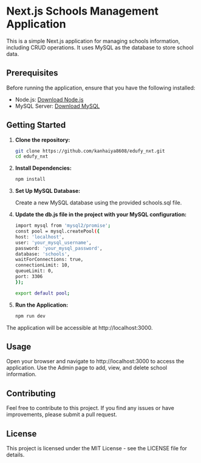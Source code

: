 # Next.js Schools Management Application

This is a simple Next.js application for managing schools information, including CRUD operations. It uses MySQL as the database to store school data.

## Prerequisites

Before running the application, ensure that you have the following installed:

- Node.js: [Download Node.js](https://nodejs.org/)
- MySQL Server: [Download MySQL](https://dev.mysql.com/downloads/)

## Getting Started

1. **Clone the repository:**

   ```bash
   git clone https://github.com/kanhaiya8608/edufy_nxt.git
   cd edufy_nxt
   ```
2. **Install Dependencies:**

   ```bash
   npm install
   ```
3. **Set Up MySQL Database:**

    Create a new MySQL database using the provided schools.sql file.

4. **Update the db.js file in the project with your MySQL configuration:**

      ```bash
      import mysql from 'mysql2/promise';
      const pool = mysql.createPool({
      host: 'localhost',
      user: 'your_mysql_username',
      password: 'your_mysql_password',
      database: 'schools',
      waitForConnections: true,
      connectionLimit: 10,
      queueLimit: 0,
      port: 3306
      });

      export default pool;
      ```
5. **Run the Application:**

   ```bash
   npm run dev
   ```
The application will be accessible at http://localhost:3000.

## Usage
Open your browser and navigate to http://localhost:3000 to access the application.
Use the Admin page to add, view, and delete school information.

## Contributing
Feel free to contribute to this project. If you find any issues or have improvements, please submit a pull request.

## License
This project is licensed under the MIT License - see the LICENSE file for details.